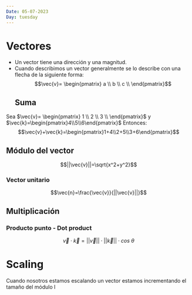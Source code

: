```yaml
---
Date: 05-07-2023
Day: tuesday 
---
```

# Vectores
- Un vector tiene una dirección y una magnitud.
- Cuando describimos un vector generalmente se lo describe con una flecha de la siguiente forma:
  $$\vec{v}= \begin{pmatrix} a \\ b \\ c \\ \end{pmatrix}$$
  ## Suma
Sea  $\vec{v}= \begin{pmatrix} 1 \\ 2 \\ 3 \\ \end{pmatrix}$ y $\vec{k}=\begin{pmatrix}4\\5\\6\end{pmatrix}$
Entonces:
$$\vec{v}+\vec{k}=\begin{pmatrix}1+4\\2+5\\3+6\end{pmatrix}$$
## Módulo del vector
$$||\vec{v}||=\sqrt{x^2+y^2}$$
### Vector unitario
$$\vec{n}=\frac{\vec{v}}{||\vec{v}||}$$
## Multiplicación
### Producto punto - Dot product
$$\vec{v}\cdot\vec{k}=||\vec{v}||\cdot||\vec{k}||\cdot cos\ \theta  $$

# Scaling

Cuando nosotros estamos escalando un vector estamos incrementando el tamaño del módulo l 